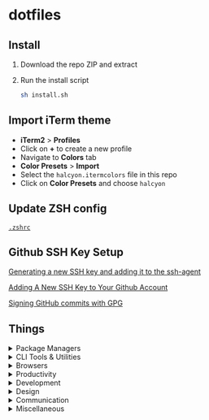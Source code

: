 # dotfiles

## Install

1. Download the repo ZIP and extract

2. Run the install script

   ```bash
   sh install.sh
   ```

## Import iTerm theme

- **iTerm2** > **Profiles**
- Click on **+** to create a new profile
- Navigate to **Colors** tab
- **Color Presets** > **Import**
- Select the `halcyon.itermcolors` file in this repo
- Click on **Color Presets** and choose `halcyon`

## Update ZSH config

[`.zshrc`](/.zshrc)

## Github SSH Key Setup

[Generating a new SSH key and adding it to the ssh-agent](https://help.github.com/articles/generating-a-new-ssh-key-and-adding-it-to-the-ssh-agent/)

[Adding A New SSH Key to Your Github Account](https://help.github.com/articles/adding-a-new-ssh-key-to-your-github-account/)

[Signing GitHub commits with GPG](https://docs.github.com/en/authentication/managing-commit-signature-verification/signing-commits)

## Things

<details>
<summary>Package Managers</summary>

- [NVM](https://github.com/creationix/nvm/)
- [Yarn](https://yarnpkg.com/en/)
- [Homebrew](http://brew.sh/)

</details>

<details>
<summary>CLI Tools & Utilities</summary>

- [XCode Command Line Tools](https://developer.apple.com/xcode/downloads/)
- [ZSH](https://github.com/robbyrussell/oh-my-zsh/wiki/Installing-ZSH)
- [Oh My Zsh](https://github.com/robbyrussell/oh-my-zsh)
- [Spaceship Prompt for ZSH](https://github.com/spaceship-prompt/spaceship-prompt#oh-my-zsh)
- [Trash](https://github.com/sindresorhus/trash-cli)
- [zsh-syntax-highlighting](https://github.com/zsh-users/zsh-syntax-highlighting)
- [zsh-autosuggestions](https://github.com/zsh-users/zsh-autosuggestions)
- [zsh-completions](https://github.com/zsh-users/zsh-completions)
- [zsh-you-should-use](https://github.com/MichaelAquilina/zsh-you-should-use)

</details>

<details>
<summary>Browsers</summary>

- [Chrome](https://www.google.com/chrome/browser/desktop/)
- [Firefox](https://www.mozilla.org/en-US/firefox/new/)

</details>

<details>
<summary>Productivity</summary>

- [Spectacle](https://www.spectacleapp.com/)
- [Clipy](https://clipy-app.com/)
- [Alfred](https://www.alfredapp.com/)
- [1Password](https://1password.com/)
- [Next Meeting](https://itunes.apple.com/us/app/next-meeting/id1017470484?mt=12)
- [Tick Tick](https://ticktick.com/about/download)
- [Notion](https://www.notion.so/desktop)

</details>

<details>
<summary>Development</summary>

- [Visual Studio Code](https://code.visualstudio.com/)
- [iTerm2](https://www.iterm2.com/)
- [Postman](https://www.getpostman.com/)
- [Docker](https://docs.docker.com/docker-for-mac/install/)
- [XCode](https://developer.apple.com/xcode/)
- [Transmit](https://apps.apple.com/us/app/transmit-5/id1436522307?mt=12)

</details>

<details>
<summary>Design</summary>

- [Figma](https://www.figma.com/downloads/)

</details>

<details>
<summary>Communication</summary>

- [Slack](https://slack.com/downloads/mac)
- [Spark](https://apps.apple.com/app/apple-store/id1176895641)
- [Zoom](https://zoom.us/download)

</details>

<details>
<summary>Miscellaneous</summary>

- [Spotify](https://www.spotify.com/us/download/mac/)
- [Rocket](http://matthewpalmer.net/rocket/)

</details>
